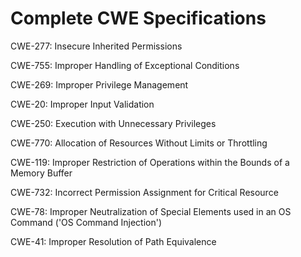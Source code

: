 

# Complete CWE Specifications

CWE-277: Insecure Inherited Permissions

CWE-755: Improper Handling of Exceptional Conditions

CWE-269: Improper Privilege Management

CWE-20: Improper Input Validation

CWE-250: Execution with Unnecessary Privileges

CWE-770: Allocation of Resources Without Limits or Throttling

CWE-119: Improper Restriction of Operations within the Bounds of a Memory Buffer

CWE-732: Incorrect Permission Assignment for Critical Resource

CWE-78: Improper Neutralization of Special Elements used in an OS Command ('OS Command Injection')

CWE-41: Improper Resolution of Path Equivalence